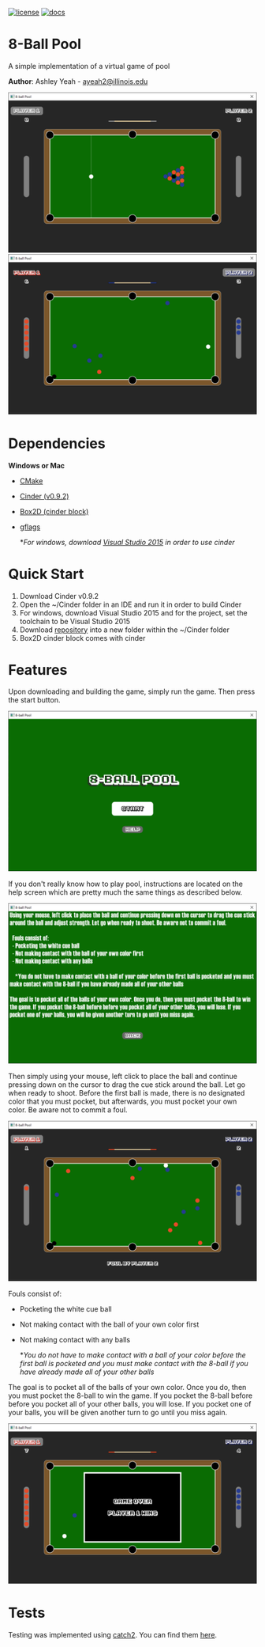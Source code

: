 [![license](https://img.shields.io/badge/license-MIT-green)](LICENSE)
[![docs](https://img.shields.io/badge/docs-yes-brightgreen)](docs/README.md)

# 8-Ball Pool
A simple implementation of a virtual game of pool

**Author**: Ashley Yeah - [ayeah2@illinois.edu](mailto:ayeah2@illinois.edu)

![Begin Game](https://raw.githubusercontent.com/CS126SP20/final-project-ashleyeah/master/assets/images/8-ball%20begin%20game.png?token=ANDXBLJJQTNN7CE4BYTRJZC6XSISQ)
![Playing](https://raw.githubusercontent.com/CS126SP20/final-project-ashleyeah/master/assets/images/8-ball%20playing.png?token=ANDXBLPBBT5E3O26R7UDHNS6XSI4S)

# Dependencies

**Windows or Mac**
* [CMake](https://cmake.org/)
* [Cinder (v0.9.2)](https://libcinder.org/download)
* [Box2D (cinder block)](https://github.com/y3i12/CinderBox2D)
* [gflags](https://github.com/gflags/gflags)

  **For windows, download [Visual Studio 2015](https://my.visualstudio.com/Downloads?q=visual%20studio%202015&wt.mc_id=o~msft~vscom~older-downloads) in order to use cinder*
  
# Quick Start

1) Download Cinder v0.9.2
2) Open the ~/Cinder folder in an IDE and run it in order to build Cinder
3) For windows, download Visual Studio 2015 and for the project, set the toolchain to be Visual Studio 2015
4) Download [repository](https://github.com/CS126SP20/final-project-ashleyeah.git) into a new folder within the ~/Cinder folder
5) Box2D cinder block comes with cinder

# Features

Upon downloading and building the game, simply run the game. Then press the start button.

![Start Screen](https://raw.githubusercontent.com/CS126SP20/final-project-ashleyeah/master/assets/images/8-ball%20start.png?token=ANDXBLLKLPCKV4NCZHXISGC6XSIUY)

If you don't really know how to play pool, instructions are located on the help screen which are pretty much the same things as described below.

![Help Screen](https://raw.githubusercontent.com/CS126SP20/final-project-ashleyeah/master/assets/images/8-ball%20help.png?token=ANDXBLPMZAGK6O5MBVIWHDS6XTEM2)

Then simply using your mouse, left click to place the ball and continue pressing down on the cursor to drag the cue stick around the ball. Let go when ready to shoot. Before the first ball is made, there is no designated color that you must pocket, but afterwards, you must pocket your own color. Be aware not to commit a foul.

![Foul](https://raw.githubusercontent.com/CS126SP20/final-project-ashleyeah/master/assets/images/8-ball%20foul.png?token=ANDXBLNGGS5OEYDOS67QTA26XSI72)
  
  Fouls consist of:
  - Pocketing the white cue ball
  - Not making contact with the ball of your own color first
  - Not making contact with any balls
  
    **You do not have to make contact with a ball of your color before the first ball is pocketed and you must make contact with the 8-ball if you have already made all of your other balls*
  
The goal is to pocket all of the balls of your own color. Once you do, then you must pocket the 8-ball to win the game. If you pocket the 8-ball before before you pocket all of your other balls, you will lose. If you pocket one of your balls, you will be given another turn to go until you miss again.

![Game Over](https://raw.githubusercontent.com/CS126SP20/final-project-ashleyeah/master/assets/images/8-ball%20game%20over.png?token=ANDXBLMUK2G6ZA4YWAPEEFC6XSJCC)

# Tests

Testing was implemented using [catch2](https://github.com/catchorg/Catch2). You can find them [here](https://github.com/CS126SP20/final-project-ashleyeah/blob/master/tests/test.cc).
